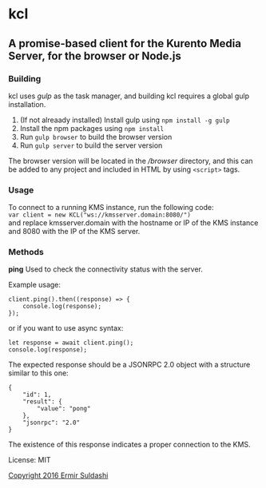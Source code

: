 # kcl

## A promise-based client for the Kurento Media Server, for the browser or Node.js

### Building

kcl uses _gulp_ as the task manager, and building kcl requires a global gulp installation.

1. (If not alreaady installed) Install gulp using `npm install -g gulp`
2. Install the npm packages using `npm install`
3. Run `gulp browser` to build the browser version
4. Run `gulp server` to build the server version

The browser version will be located in the _/browser_ directory, and this can be added to any project and included in HTML by using `<script>` tags.

### Usage

To connect to a running KMS instance, run the following code:  
`var client = new KCL("ws://kmsserver.domain:8080/")`  
and replace kmsserver.domain with the hostname or IP of the KMS instance and 8080 with the IP of the KMS server.

### Methods

**ping** 
Used to check the connectivity status with the server.  

Example usage:  
```
client.ping().then((response) => {
	console.log(response);
});
```

or if you want to use async syntax:

```
let response = await client.ping();
console.log(response);
```

The expected response should be a JSONRPC 2.0 object with a structure similar to this one:
```
{
    "id": 1,
    "result": {
        "value": "pong"
    },
    "jsonrpc": "2.0"
}
```

The existence of this response indicates a proper connection to the KMS.


License: MIT

[Copyright 2016 Ermir Suldashi](https://suldashi.com)